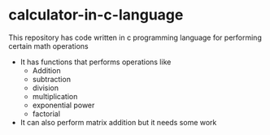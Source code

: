 # calculator-in-c-language
This repository has code written in c programming language for performing certain math operations
* It has functions that performs operations like 
   * Addition
   * subtraction
   * division
   * multiplication
   * exponential power
   * factorial
 * It can also perform matrix addition but it needs some work
